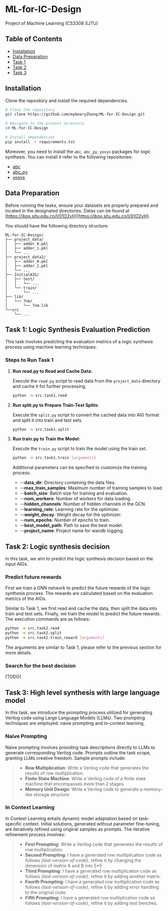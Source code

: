 # ML-for-IC-Design
Project of Machine Learning (CS3308 SJTU)



## Table of Contents

- [Installation](#installation)
- [Data Preparation](#data-preparation)
- [Task 1](#task-1-logic-synthesis-evaluation-prediction)
- [Task 2](#task-2-logic-synthesis-decision)
- [Task 3](#task-3-high-level-synthesis-with-large-language-model)


## Installation

Clone the repository and install the required dependencies.

```bash
# Clone the repository
git clone https://github.com/mybearyZhang/ML-for-IC-Design.git

# Navigate to the project directory
cd ML-for-IC-Design

# Install dependencies
pip install -r requirements.txt
```

Moreover, you need to install the `abc`, `abc_py`, `yosys` packages for logic synthesis. You can install it refer to the following repositories:

- [abc](https://github.com/berkeley-abc/abc)
- [abc_py](https://github.com/krzhu/abc_py)
- [yosys](https://github.com/YosysHQ/yosys)

## Data Preparation
Before running the tasks, ensure your datasets are properly prepared and located in the designated directories. Datas can be found at [https://jbox.sjtu.edu.cn/l/01O2vH](https://jbox.sjtu.edu.cn/l/01O2vH).

You should have the following directory structure:

```plaintext
ML-for-IC-Design/
├── project_data/
│   ├── adder_0.pkl
│   ├── adder_1.pkl
│   └── ...
├── project_data2/
│   ├── adder_0.pkl
│   ├── adder_1.pkl
│   └── ...
├── InitialAIG/
│   ├── test/
│   │   └── ...
│   └── train/
│       └── ...
├── lib/
│   └── 7nm/
│       └── 7nm.lib
└──src
    └── ...
```

## Task 1: Logic Synthesis Evaluation Prediction

This task involves predicting the evaluation metrics of a logic synthesis process using machine learning techniques. 

### Steps to Run Task 1

1. **Run read.py to Read and Cache Data:**

   Execute the `read.py` script to read data from the `project_data` directory and cache it for further processing.

   ```bash
   python -m src.task1.read
   ```

2. **Run split.py to Prepare Train-Test Splits:** 

   Execute the `split.py` script to convert the cached data into AIG format and split it into train and test sets.

   ```bash
   python -m src.task1.split
   ```

3. **Run train.py to Train the Model:**

   Execute the `train.py` script to train the model using the train set.

   ```bash
   python -m src.task1.train [arguments]
   ```

    Additional parameters can be specified to customize the training process:

    + --**data_dir**: Directory containing the data files.
    + --**max_train_samples**: Maximum number of training samples to load.
    + --**batch_size**: Batch size for training and evaluation.
    + --**num_workers**: Number of workers for data loading.
    + --**hidden_channels**: Number of hidden channels in the GCN.
    + --**learning_rate**: Learning rate for the optimizer.
    + --**weight_decay**: Weight decay for the optimizer.
    + --**num_epochs**: Number of epochs to train.
    + --**best_model_path**: Path to save the best model.
    + --**project_name**: Project name for wandb logging.



## Task 2: Logic synthesis decision
In this task, we aim to predict the logic synthesis decision based on the input AIGs. 

### Predict future rewards
First we train a GNN network to predict the future rewards of the logic synthesis process. The rewards are calculated based on the evaluation metrics of the AIGs.

Similar to Task 1, we first read and cache the data, then split the data into train and test sets. Finally, we train the model to predict the future rewards. The execution commands are as follows:

```bash
python -m src.task2.read
python -m src.task2.split
python -m src.task2.train_reward [arguments]
```

The arguments are similar to Task 1, please refer to the previous section for more details.

### Search for the best decision
[TODO]


## Task 3: High level synthesis with large language model
In this task, we introduce the prompting process utilized for generating Verilog code using Large Language Models (LLMs). Two prompting techniques are employed: naive prompting and in-context learning.

### Naive Prompting
Naive prompting involves providing task descriptions directly to LLMs to generate corresponding Verilog code. Prompts outline the task scope, granting LLMs creative freedom. Sample prompts include:

> + **Row Multiplication**: Write a Verilog code that generates the results of row multiplication.
> + **Finite State Machine**: Write a Verilog code of a finite state machine that encompasses more
than 2 stages.
> + **Memory Unit Design**: Write a Verilog code to generate a memory-like storage structure

### In Context Learning
In Context Learning entails dynamic model adaptation based on task-specific context. Initial solutions, generated without parameter fine-tuning, are iteratively refined using original samples as prompts. The iterative refinement process involves:

> + **First Prompting**: Write a Verilog code that generates the results of row multiplication.
> + **Second Prompting**: I have a generated row multiplication code as follows *{last-version-of-code}*, refine it by changing the dimension of matrix A and B into 5*5 
> + **Third Prompting**: I have a generated row multiplication code as follows *{last-version-of-code}*, refine it by adding another matrix.
> + **Fourth Prompting**: I have a generated row multiplication code as follows *{last-version-of-code}*, refine it by adding error handling to the original code.
> + **Fifth Prompting**: I have a generated row multiplication code as follows *{last-version-of-code}*, refine it by adding test benches.